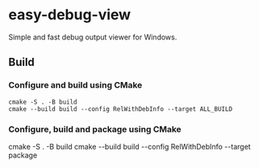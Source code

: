 # easy-debug-view
Simple and fast debug output viewer for Windows.

## Build
### Configure and build using CMake
```console
cmake -S . -B build
cmake --build build --config RelWithDebInfo --target ALL_BUILD
```
### Configure, build and package using CMake
cmake -S . -B build
cmake --build build --config RelWithDebInfo --target package
